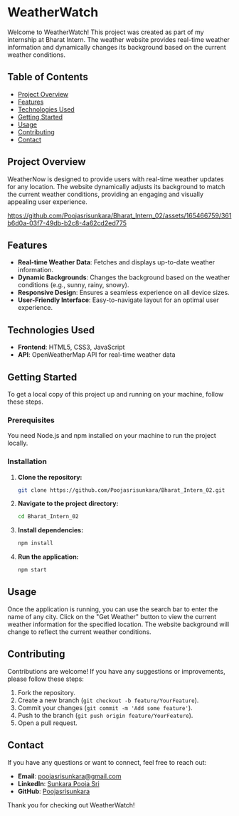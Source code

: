 # WeatherWatch
Welcome to WeatherWatch! This project was created as part of my internship at Bharat Intern. The weather website provides real-time weather information and dynamically changes its background based on the current weather conditions.

## Table of Contents

- [Project Overview](#project-overview)
- [Features](#features)
- [Technologies Used](#technologies-used)
- [Getting Started](#getting-started)
- [Usage](#usage)
- [Contributing](#contributing)
- [Contact](#contact)

## Project Overview

WeatherNow is designed to provide users with real-time weather updates for any location. The website dynamically adjusts its background to match the current weather conditions, providing an engaging and visually appealing user experience.


https://github.com/Poojasrisunkara/Bharat_Intern_02/assets/165466759/361b6d0a-03f7-49db-b2c8-4a62cd2ed775


## Features

- **Real-time Weather Data**: Fetches and displays up-to-date weather information.
- **Dynamic Backgrounds**: Changes the background based on the weather conditions (e.g., sunny, rainy, snowy).
- **Responsive Design**: Ensures a seamless experience on all device sizes.
- **User-Friendly Interface**: Easy-to-navigate layout for an optimal user experience.

## Technologies Used

- **Frontend**: HTML5, CSS3, JavaScript
- **API**: OpenWeatherMap API for real-time weather data

## Getting Started

To get a local copy of this project up and running on your machine, follow these steps.

### Prerequisites

You need Node.js and npm installed on your machine to run the project locally.

### Installation

1. **Clone the repository:**

    ```bash
    git clone https://github.com/Poojasrisunkara/Bharat_Intern_02.git
    ```

2. **Navigate to the project directory:**

    ```bash
    cd Bharat_Intern_02
    ```

3. **Install dependencies:**

    ```bash
    npm install
    ```

4. **Run the application:**

    ```bash
    npm start
    ```

## Usage

Once the application is running, you can use the search bar to enter the name of any city. Click on the "Get Weather" button to view the current weather information for the specified location. The website background will change to reflect the current weather conditions.

## Contributing

Contributions are welcome! If you have any suggestions or improvements, please follow these steps:

1. Fork the repository.
2. Create a new branch (`git checkout -b feature/YourFeature`).
3. Commit your changes (`git commit -m 'Add some feature'`).
4. Push to the branch (`git push origin feature/YourFeature`).
5. Open a pull request.

## Contact

If you have any questions or want to connect, feel free to reach out:

- **Email**: poojasrisunkara@gmail.com
- **LinkedIn**: [Sunkara Pooja Sri](https://www.linkedin.com/in/pooja-sri-sunkara-b93b90259/)
- **GitHub**: [Poojasrisunkara](https://github.com/Poojasrisunkara)

Thank you for checking out WeatherWatch!

